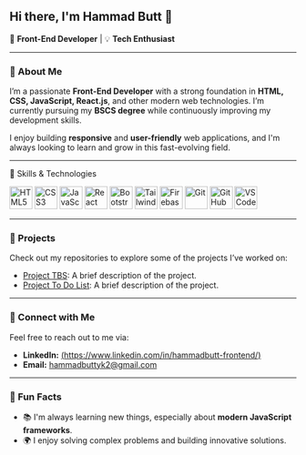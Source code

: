 ## Hi there, I'm Hammad Butt 👋
🚀 **Front-End Developer** |  💡 **Tech Enthusiast**


---

### 🔹 About Me

I’m a passionate **Front-End Developer** with a strong foundation in **HTML, CSS, JavaScript, React.js**, and other modern web technologies. I’m currently pursuing my **BSCS degree** while continuously improving my development skills.

I enjoy building **responsive** and **user-friendly** web applications, and I'm always looking to learn and grow in this fast-evolving field.

---

🔹 Skills & Technologies
<p align="left">
  <!-- HTML -->
  <img src="https://cdn.jsdelivr.net/gh/devicons/devicon/icons/html5/html5-original.svg" alt="HTML5" width="40" height="40"/>
  <!-- CSS -->
  <img src="https://cdn.jsdelivr.net/gh/devicons/devicon/icons/css3/css3-original.svg" alt="CSS3" width="40" height="40"/>
  <!-- JavaScript -->
  <img src="https://cdn.jsdelivr.net/gh/devicons/devicon/icons/javascript/javascript-original.svg" alt="JavaScript" width="40" height="40"/>
  <!-- React -->
  <img src="https://cdn.jsdelivr.net/gh/devicons/devicon/icons/react/react-original.svg" alt="React" width="40" height="40"/>
  <!-- Bootstrap -->
  <img src="https://cdn.jsdelivr.net/gh/devicons/devicon/icons/bootstrap/bootstrap-original.svg" alt="Bootstrap" width="40" height="40"/>
  <!-- Tailwind CSS -->
  <img src="https://upload.wikimedia.org/wikipedia/commons/d/d5/Tailwind_CSS_Logo.svg" alt="Tailwind CSS" width="40" height="40"/>
  <!-- Firebase -->
  <img src="https://www.vectorlogo.zone/logos/firebase/firebase-icon.svg" alt="Firebase" width="40" height="40"/>
  <!-- Git -->
  <img src="https://cdn.jsdelivr.net/gh/devicons/devicon/icons/git/git-original.svg" alt="Git" width="40" height="40"/>
  <!-- GitHub -->
  <img src="https://cdn.jsdelivr.net/gh/devicons/devicon/icons/github/github-original.svg" alt="GitHub" width="40" height="40"/>
  <!-- VS Code -->
  <img src="https://cdn.jsdelivr.net/gh/devicons/devicon/icons/vscode/vscode-original.svg" alt="VS Code" width="40" height="40"/>
</p>



---

### 🔹 Projects

Check out my repositories to explore some of the projects I’ve worked on:

- [Project TBS](https://github.com/Hammad-Butt/TBS-Total-Business-Solutions-Portfolio-): A brief description of the project.
- [Project To Do List](https://github.com/Hammad-Butt/To-Do-list-app): A brief description of the project.

---

### 🔹 Connect with Me

Feel free to reach out to me via:

- **LinkedIn:** [(https://www.linkedin.com/in/hammadbutt-frontend/)
](www.linkedin.com/in/hammadbutt-frontend)
- **Email:** [hammadbuttyk2@gmail.com](mailto:hammadbuttyk2@gmail.com)

---

### 🔹 Fun Facts

- 📚 I'm always learning new things, especially about **modern JavaScript frameworks**.
- 🌍 I enjoy solving complex problems and building innovative solutions.
